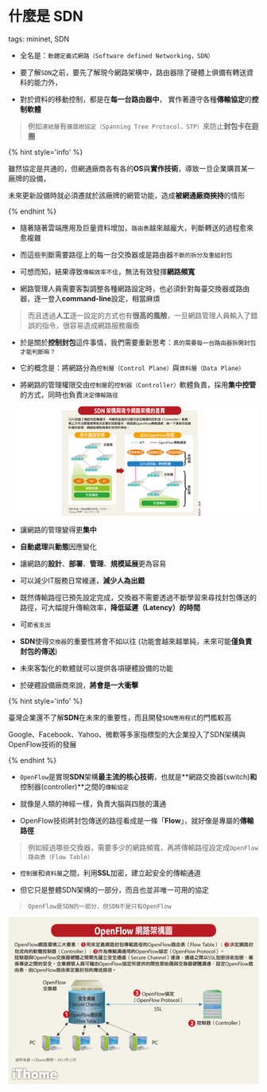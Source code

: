# 什麼是 SDN

tags: mininet, SDN

<!--sec data-title="什麼是 SDN？" data-id="1" data-nopdf="true" data-collapse=false ces-->

- 全名是：`軟體定義式網路（Software defined Networking，SDN）`

- 要了解`SDN`之前，要先了解現今網路架構中，路由器除了硬體上俱備有轉送資料的能力外，

- 對於資料的移動控制，都是在**每一台路由器中**， 實作著遵守各種**傳輸協定**的**控制軟體**
> 例如`連結層`有`擴展樹協定（Spanning Tree Protocol，STP）`來防止**封包卡在迴圈**

{% hint style='info' %}

雖然協定是共通的，但網通廠商各有各的**OS**與**實作技術**，導致一旦企業購買某一廠牌的設備，

未來更新設備時就必須遷就於該廠牌的網管功能，造成**被網通廠商挾持**的情形

{% endhint %}

<!--endsec-->

<!--sec data-title="現今這樣不是沒什麼問題嘛？" data-id="2" data-nopdf="true" data-collapse=false ces-->

- 隨著隨著雲端應用及巨量資料增加，`路由表`越來越龐大，判斷轉送的過程愈來愈複雜

- 而這些判斷需要路徑上的每一台交換器或是路由器`不斷的拆分及重組封包`

- 可想而知，結果導致`傳輸效率不佳`，無法有效發揮**網路頻寬**

- 網路管理人員需要客製調整各種網路設定時，也必須針對每臺交換器或路由器，逐一登入**command-line**設定，相當麻煩
> 而且透過**人工**逐一設定的方式也有**很高的風險**，一旦網路管理人員輸入了錯誤的指令，很容易造成網路服務癱瘓

- 於是關於**控制封包**這件事情，我們需要重新思考：`真的需要每一台路由器拆開封包才能判斷嘛？`

<!--endsec-->

<!--sec data-title="所以SDN做了什麼？" data-id="3" data-nopdf="true" data-collapse=false ces-->

- 它的概念是：將網路分為`控制層（Control Plane）`與`資料層（Data Plane）`

- 將網路的管理權限交由`控制層`的`控制器（Controller）`軟體負責，採用**集中控管**的方式，同時也負責`決定傳輸路徑`

![SDN](../image/SDN.png)

<!--endsec-->

<!--sec data-title="SDN帶來的好處？" data-id="4" data-nopdf="true" data-collapse=false ces-->

- 讓網路的管理變得更**集中**

- **自動處理**與**動態**因應變化

- 讓網路的**設計**、**部署**、**管理**、**規模延展**更為容易

- 可以減少IT服務日常維運，**減少人為出錯**

- 既然傳輸路徑已預先設定完成，交換器不需要透過不斷學習來尋找封包傳送的路徑，可大幅提升傳輸效率，**降低延遲（Latency）的時間**

- 可`節省支出`

<!--endsec-->

<!--sec data-title="所以網通廠怎麼看SDN？" data-id="5" data-nopdf="true" data-collapse=false ces-->

- **SDN**使得`交換器`的重要性將會不如以往 (功能會越來越單純，未來可能**僅負責封包的傳送**)

- 未來客製化的軟體就可以提供各項硬體設備的功能

- 於硬體設備廠商來說，**將會是一大衝擊**

<!--endsec-->

{% hint style='info' %}

臺灣企業還不了解**SDN**在未來的重要性，而且開發`SDN應用程式`的門檻較高

Google、Facebook、Yahoo、微軟等多家指標型的大企業投入了SDN架構與OpenFlow技術的發展

{% endhint %}

<!--sec data-title="我剛好像看到OpenFlow，那是什麼？ 跟SDN是什麼關係" data-id="6" data-nopdf="true" data-collapse=false ces-->

- `OpenFlow`是實現**SDN**架構**最主流的核心技術**，也就是**網路交換器(switch)**和**控制器(controller)**之間的`傳輸協定`

- 就像是人類的神經一樣，負責大腦與四肢的溝通

- OpenFlow技術將封包傳送的路徑看成是一條「**Flow**」，就好像是專屬的**傳輸路徑**
> 例如經過哪些交換器，需要多少的網路頻寬，再將傳輸路徑設定成`OpenFlow路由表（Flow Table）`

- `控制層`和`資料層`之間，利用**SSL**加密，建立起安全的傳輸通道

- 但它只是整體SDN架構的一部分，而且也並非唯一可用的協定
> `OpenFlow是SDN的一部分，但SDN不是只有OpenFlow`

![OpenFlow](../image/Openflow.png)

<!--endsec-->